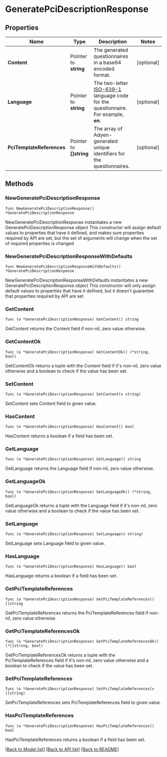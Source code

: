 # GeneratePciDescriptionResponse

## Properties

Name | Type | Description | Notes
------------ | ------------- | ------------- | -------------
**Content** | Pointer to **string** | The generated questionnaires in a base64 encoded format. | [optional] 
**Language** | Pointer to **string** | The two-letter [ISO-639-1](https://en.wikipedia.org/wiki/List_of_ISO_639-1_codes) language code for the questionnaire. For example, **en**. | [optional] 
**PciTemplateReferences** | Pointer to **[]string** | The array of Adyen-generated unique identifiers for the questionnaires. | [optional] 

## Methods

### NewGeneratePciDescriptionResponse

`func NewGeneratePciDescriptionResponse() *GeneratePciDescriptionResponse`

NewGeneratePciDescriptionResponse instantiates a new GeneratePciDescriptionResponse object
This constructor will assign default values to properties that have it defined,
and makes sure properties required by API are set, but the set of arguments
will change when the set of required properties is changed

### NewGeneratePciDescriptionResponseWithDefaults

`func NewGeneratePciDescriptionResponseWithDefaults() *GeneratePciDescriptionResponse`

NewGeneratePciDescriptionResponseWithDefaults instantiates a new GeneratePciDescriptionResponse object
This constructor will only assign default values to properties that have it defined,
but it doesn't guarantee that properties required by API are set

### GetContent

`func (o *GeneratePciDescriptionResponse) GetContent() string`

GetContent returns the Content field if non-nil, zero value otherwise.

### GetContentOk

`func (o *GeneratePciDescriptionResponse) GetContentOk() (*string, bool)`

GetContentOk returns a tuple with the Content field if it's non-nil, zero value otherwise
and a boolean to check if the value has been set.

### SetContent

`func (o *GeneratePciDescriptionResponse) SetContent(v string)`

SetContent sets Content field to given value.

### HasContent

`func (o *GeneratePciDescriptionResponse) HasContent() bool`

HasContent returns a boolean if a field has been set.

### GetLanguage

`func (o *GeneratePciDescriptionResponse) GetLanguage() string`

GetLanguage returns the Language field if non-nil, zero value otherwise.

### GetLanguageOk

`func (o *GeneratePciDescriptionResponse) GetLanguageOk() (*string, bool)`

GetLanguageOk returns a tuple with the Language field if it's non-nil, zero value otherwise
and a boolean to check if the value has been set.

### SetLanguage

`func (o *GeneratePciDescriptionResponse) SetLanguage(v string)`

SetLanguage sets Language field to given value.

### HasLanguage

`func (o *GeneratePciDescriptionResponse) HasLanguage() bool`

HasLanguage returns a boolean if a field has been set.

### GetPciTemplateReferences

`func (o *GeneratePciDescriptionResponse) GetPciTemplateReferences() []string`

GetPciTemplateReferences returns the PciTemplateReferences field if non-nil, zero value otherwise.

### GetPciTemplateReferencesOk

`func (o *GeneratePciDescriptionResponse) GetPciTemplateReferencesOk() (*[]string, bool)`

GetPciTemplateReferencesOk returns a tuple with the PciTemplateReferences field if it's non-nil, zero value otherwise
and a boolean to check if the value has been set.

### SetPciTemplateReferences

`func (o *GeneratePciDescriptionResponse) SetPciTemplateReferences(v []string)`

SetPciTemplateReferences sets PciTemplateReferences field to given value.

### HasPciTemplateReferences

`func (o *GeneratePciDescriptionResponse) HasPciTemplateReferences() bool`

HasPciTemplateReferences returns a boolean if a field has been set.


[[Back to Model list]](../README.md#documentation-for-models) [[Back to API list]](../README.md#documentation-for-api-endpoints) [[Back to README]](../README.md)


